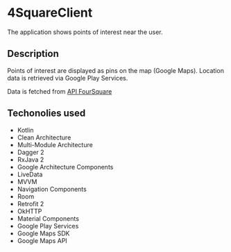 # 4SquareClient

The application shows points of interest near the user.

## Description

Points of interest are displayed as pins on the map (Google Maps). 
Location data is retrieved via Google Play Services.

Data is fetched from [API FourSquare](https://developer.foursquare.com/docs/places-api/)

## Techonolies used

* Kotlin
* Clean Architecture
* Multi-Module Architecture
* Dagger 2
* RxJava 2
* Google Architecture Components
* LiveData
* MVVM
* Navigation Components
* Room
* Retrofit 2
* OkHTTP
* Material Components
* Google Play Services
* Google Maps SDK
* Google Maps API

